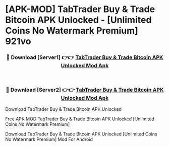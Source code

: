 # [APK-MOD] TabTrader Buy & Trade Bitcoin APK Unlocked - [Unlimited Coins No Watermark Premium] 921vo



<div align="center">
<h3>🔴 Download [Server1] 👉👉 <a href="https://momento.my/?title=TabTrader_Buy_&_Trade_Bitcoin_APK_Unlocked">TabTrader Buy & Trade Bitcoin APK Unlocked Mod Apk</a></h3><br>

<h3>🔴 Download [Server2] 👉👉 <a href="https://momento.my/?title=TabTrader_Buy_&_Trade_Bitcoin_APK_Unlocked">TabTrader Buy & Trade Bitcoin APK Unlocked Mod Apk</a></h3>
</div>



Download TabTrader Buy & Trade Bitcoin APK Unlocked 

Free APK MOD TabTrader Buy & Trade Bitcoin APK Unlocked [Unlimited Coins No Watermark Premium]

Download TabTrader Buy & Trade Bitcoin APK Unlocked [Unlimited Coins No Watermark Premium] Mod For Android
